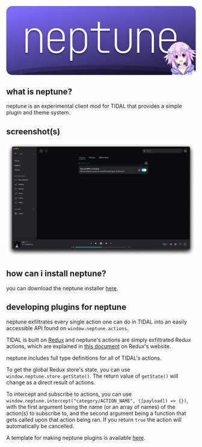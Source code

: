 ![neptune](https://github.com/uwu/neptune/raw/master/assets/banner.svg)

## what is neptune?
neptune is an experimental client mod for TIDAL that provides a simple plugin and theme system.

## screenshot(s)
![a screenshot of the neptune settings tab](https://github.com/uwu/neptune/raw/master/assets/neptune-screenshot.png)

## how can i install neptune?
you can download the neptune installer [here](https://github.com/uwu/neptune-installer/releases).

## developing plugins for neptune
neptune exfiltrates every single action one can do in TIDAL into an easily accessible API found on `window.neptune.actions`.

TIDAL is built on [Redux](https://redux.js.org) and neptune's actions are simply exfiltrated Redux actions, which are explained in [this document](https://redux.js.org/tutorials/fundamentals/part-2-concepts-data-flow#actions) on Redux's website.

neptune includes full type definitions for all of TIDAL's actions.

To get the global Redux store's state, you can use `window.neptune.store.getState()`. The return value of `getState()` will change as a direct result of actions.

To intercept and subscribe to actions, you can use `window.neptune.intercept("category/ACTION_NAME", ([payload]) => {})`, with the first argument being the name (or an array of names) of the action(s) to subscribe to, and the second argument being a function that gets called upon that action being ran. If you return `true` the action will automatically be cancelled.

A template for making neptune plugins is available [here](https://github.com/uwu/neptune-template).

